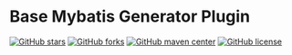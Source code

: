Base Mybatis Generator Plugin
======================================

[![GitHub stars](https://img.shields.io/github/stars/liaomengge/base-mybatis-generator-plugin.svg)](https://github.com/liaomengge/base-mybatis-generator-plugin/stargazers)
[![GitHub forks](https://img.shields.io/github/forks/liaomengge/base-mybatis-generator-plugin.svg)](https://github.com/liaomengge/base-mybatis-generator-plugin/network)
[![GitHub maven center](https://img.shields.io/maven-central/v/com.github.liaomengge/base-mybatis-generator-plugin.svg)](https://search.maven.org/search?q=g:com.github.liaomengge%20AND%20a:base-mybatis-generator-plugin)
[![GitHub license](https://img.shields.io/github/license/liaomengge/base-mybatis-generator-plugin.svg)](https://github.com/liaomengge/base-mybatis-generator-plugin/blob/master/LICENSE)
